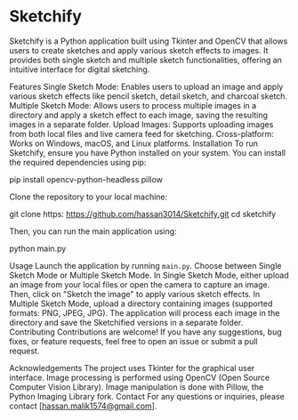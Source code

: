 # Sketchify
Sketchify is a Python application built using Tkinter and OpenCV that allows users to create sketches and apply various sketch effects to images. It provides both single sketch and multiple sketch functionalities, offering an intuitive interface for digital sketching.

Features
Single Sketch Mode: Enables users to upload an image and apply various sketch effects like pencil sketch, detail sketch, and charcoal sketch.
Multiple Sketch Mode: Allows users to process multiple images in a directory and apply a sketch effect to each image, saving the resulting images in a separate folder.
Upload Images: Supports uploading images from both local files and live camera feed for sketching.
Cross-platform: Works on Windows, macOS, and Linux platforms.
Installation
To run Sketchify, ensure you have Python installed on your system. You can install the required dependencies using pip:

pip install opencv-python-headless pillow

Clone the repository to your local machine:

git clone https: https://github.com/hassan3014/Sketchify.git cd sketchify

Then, you can run the main application using:

python main.py

Usage
Launch the application by running `main.py`.
Choose between Single Sketch Mode or Multiple Sketch Mode.
In Single Sketch Mode, either upload an image from your local files or open the camera to capture an image. Then, click on "Sketch the image" to apply various sketch effects.
In Multiple Sketch Mode, upload a directory containing images (supported formats: PNG, JPEG, JPG). The application will process each image in the directory and save the Sketchified versions in a separate folder.
Contributing
Contributions are welcome! If you have any suggestions, bug fixes, or feature requests, feel free to open an issue or submit a pull request.

Acknowledgements
The project uses Tkinter for the graphical user interface.
Image processing is performed using OpenCV (Open Source Computer Vision Library).
Image manipulation is done with Pillow, the Python Imaging Library fork.
Contact
For any questions or inquiries, please contact [hassan.malik1574@gmail.com].
